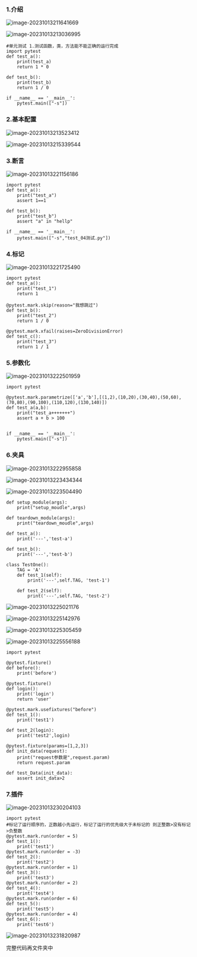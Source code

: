 

### 1.介绍

![image-20231013211641669](C:\Users\林伟腾\AppData\Roaming\Typora\typora-user-images\image-20231013211641669.png)

![image-20231013213036995](C:\Users\林伟腾\AppData\Roaming\Typora\typora-user-images\image-20231013213036995.png)

```
#单元测试 1.测试函数，类，方法能不能正确的运行完成
import pytest
def test_a():
    print(test_a)
    return 1 * 0

def test_b():
    print(test_b)
    return 1 / 0

if __name__ == '__main__':
    pytest.main(["-s"])
```

### 2.基本配置

![image-20231013213523412](C:\Users\林伟腾\AppData\Roaming\Typora\typora-user-images\image-20231013213523412.png)

![image-20231013215339544](C:\Users\林伟腾\AppData\Roaming\Typora\typora-user-images\image-20231013215339544.png)

### 3.断言

![image-20231013221156186](C:\Users\林伟腾\AppData\Roaming\Typora\typora-user-images\image-20231013221156186.png)

```
import pytest
def test_a():
    print("test_a")
    assert 1==1

def test_b():
    print("test_b")
    assert "a" in "hellp"

if __name__ == '__main__':
    pytest.main(["-s","test_04测试.py"])
```



### 4.标记

![image-20231013221725490](C:\Users\林伟腾\AppData\Roaming\Typora\typora-user-images\image-20231013221725490.png)

```
import pytest
def test_a():
    print("test_1")
    return 1

@pytest.mark.skip(reason="我想跳过")
def test_b():
    print("test_2")
    return 1 / 0

@pytest.mark.xfail(raises=ZeroDivisionError)
def test_c():
    print("test_3")
    return 1 / 1
```



### 5.参数化

![image-20231013222501959](C:\Users\林伟腾\AppData\Roaming\Typora\typora-user-images\image-20231013222501959.png)

```
import pytest

@pytest.mark.parametrize(['a','b'],[(1,2),(10,20),(30,40),(50,60),(70,80),(90,100),(110,120),(130,140)])
def test_a(a,b):
    print("test_a+++++++")
    assert a + b > 100


if __name__ == '__main__':
    pytest.main(["-s"])
```

### 6.夹具

![image-20231013222955858](C:\Users\林伟腾\AppData\Roaming\Typora\typora-user-images\image-20231013222955858.png)

![image-20231013223434344](C:\Users\林伟腾\AppData\Roaming\Typora\typora-user-images\image-20231013223434344.png)

![image-20231013223504490](C:\Users\林伟腾\AppData\Roaming\Typora\typora-user-images\image-20231013223504490.png)

```
def setup_module(args):
    print("setup_moudle",args)

def teardown_module(args):
    print("teardown_moudle",args)

def test_a():
    print('---','test-a')

def test_b():
    print('---','test-b')

class TestOne():
    TAG = 'A'
    def test_1(self):
        print('---',self.TAG, 'test-1')

    def test_2(self):
        print('---',self.TAG, 'test-2')
```



![image-20231013225021176](C:\Users\林伟腾\AppData\Roaming\Typora\typora-user-images\image-20231013225021176.png)

![image-20231013225142976](C:\Users\林伟腾\AppData\Roaming\Typora\typora-user-images\image-20231013225142976.png)

![image-20231013225305459](C:\Users\林伟腾\AppData\Roaming\Typora\typora-user-images\image-20231013225305459.png)

![image-20231013225556188](C:\Users\林伟腾\AppData\Roaming\Typora\typora-user-images\image-20231013225556188.png)

```
import pytest

@pytest.fixture()
def before():
    print('before')

@pytest.fixture()
def login():
    print('login')
    return 'user'

@pytest.mark.usefixtures("before")
def test_1():
    print('test1')

def test_2(login):
    print('test2',login)

@pytest.fixture(params=[1,2,3])
def init_data(request):
    print("request参数是",request.param)
    return request.param

def test_Data(init_data):
    assert init_data>2
```



### 7.插件

![image-20231013230204103](C:\Users\林伟腾\AppData\Roaming\Typora\typora-user-images\image-20231013230204103.png)

```
import pytest
#标记了运行顺序的，正数越小先运行，标记了运行的优先级大于未标记的 则正整数>没有标记>负整数
@pytest.mark.run(order = 5)
def test_1():
    print('test1')
@pytest.mark.run(order = -3)
def test_2():
    print('test2')
@pytest.mark.run(order = 1)
def test_3():
    print('test3')
@pytest.mark.run(order = 2)
def test_4():
    print('test4')
@pytest.mark.run(order = 6)
def test_5():
    print('test5')
@pytest.mark.run(order = 4)
def test_6():
    print('test6')
```



![image-20231013231820987](C:\Users\林伟腾\AppData\Roaming\Typora\typora-user-images\image-20231013231820987.png)

完整代码再文件夹中